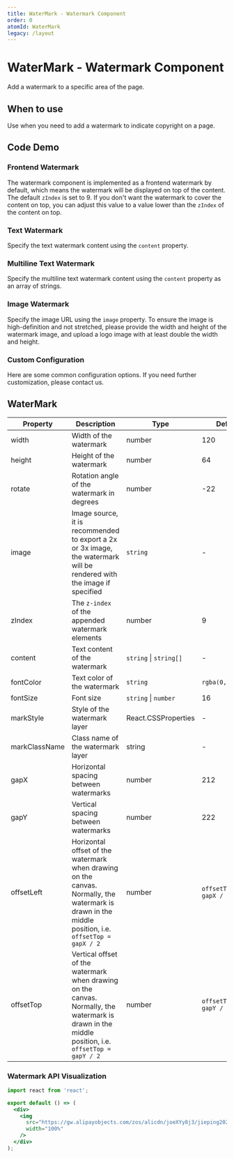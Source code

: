 ```yaml
---
title: WaterMark - Watermark Component
order: 0
atomId: WaterMark
legacy: /layout
---
```


# WaterMark - Watermark Component

Add a watermark to a specific area of the page.

## When to use

Use when you need to add a watermark to indicate copyright on a page.

## Code Demo

### Frontend Watermark

The watermark component is implemented as a frontend watermark by default, which means the watermark will be displayed on top of the content. The default `zIndex` is set to 9. If you don't want the watermark to cover the content on top, you can adjust this value to a value lower than the `zIndex` of the content on top.

<code src="../../../../demos/layout/WaterMark/frontend.tsx" ></code>

### Text Watermark

Specify the text watermark content using the `content` property.

<code src="../../../../demos/layout/WaterMark/text.tsx" ></code>

### Multiline Text Watermark

Specify the multiline text watermark content using the `content` property as an array of strings.

<code src="../../../../demos/layout/WaterMark/textRows.tsx" ></code>

### Image Watermark

Specify the image URL using the `image` property. To ensure the image is high-definition and not stretched, please provide the width and height of the watermark image, and upload a logo image with at least double the width and height.

<code src="../../../../demos/layout/WaterMark/image.tsx" ></code>

### Custom Configuration

Here are some common configuration options. If you need further customization, please contact us.

<code src="../../../../demos/layout/WaterMark/custom.tsx" background="var(--main-bg-color)"></code>

## WaterMark

| Property | Description | Type | Default | Version |
| --- | --- | --- | --- | --- |
| width | Width of the watermark | number | 120 | 2.2.0 |
| height | Height of the watermark | number | 64 | 2.2.0 |
| rotate | Rotation angle of the watermark in degrees | number | -22 | 2.2.0 |
| image | Image source, it is recommended to export a 2x or 3x image, the watermark will be rendered with the image if specified | `string` | - | 2.2.0 |
| zIndex | The `z-index` of the appended watermark elements | number | 9 | 2.2.0 |
| content | Text content of the watermark | `string` \| `string[]` | - | 2.2.0 |
| fontColor | Text color of the watermark | `string` | `rgba(0,0,0,.15)` | 2.2.0 |
| fontSize | Font size | `string` \| `number` | 16 | 2.2.0 |
| markStyle | Style of the watermark layer | React.CSSProperties | - | 2.3.0 |
| markClassName | Class name of the watermark layer | string | - | 2.3.0 |
| gapX | Horizontal spacing between watermarks | number | 212 | 2.4.0 |
| gapY | Vertical spacing between watermarks | number | 222 | 2.4.0 |
| offsetLeft | Horizontal offset of the watermark when drawing on the canvas. Normally, the watermark is drawn in the middle position, i.e. `offsetTop = gapX / 2` | number | `offsetTop = gapX / 2` | 2.4.0 |
| offsetTop | Vertical offset of the watermark when drawing on the canvas. Normally, the watermark is drawn in the middle position, i.e. `offsetTop = gapY / 2` | number | `offsetTop = gapY / 2` | 2.4.0 |

### Watermark API Visualization

```jsx | inline
import react from 'react';

export default () => (
  <div>
    <img
      src="https://gw.alipayobjects.com/zos/alicdn/joeXYy8j3/jieping2021-01-11%252520xiawu4.47.15.png"
      width="100%"
    />
  </div>
);
```
